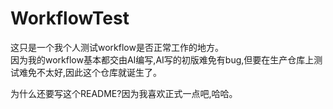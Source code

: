 # WorkflowTest
这只是一个我个人测试workflow是否正常工作的地方。\
因为我的workflow基本都交由AI编写,AI写的初版难免有bug,但要在生产仓库上测试难免不太好,因此这个仓库就诞生了。

为什么还要写这个README?因为我喜欢正式一点吧,哈哈。
